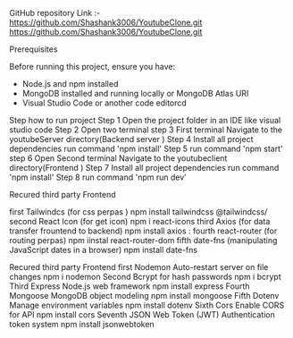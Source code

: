 GitHub repository Link :- https://github.com/Shashank3006/YoutubeClone.git
https://github.com/Shashank3006/YoutubeClone.git

Prerequisites

Before running this project, ensure you have:

- Node.js and npm installed
- MongoDB installed and running locally or MongoDB Atlas URI
- Visual Studio Code or another code editorcd 


Step  how to run project 
Step  1   Open the project folder in an IDE like visual studio code
Step  2   Open   two  terminal
step  3   First terminal Navigate to the youtubeServer  directory(Backend server )
Step  4   Install all project dependencies  run command 'npm install'
Step  5   run command  'npm start'
step  6   Open Second terminal Navigate to the youtubeclient directory(Frontend )
Step  7   Install all project dependencies  run command 'npm install'
Step  8   run command  'npm run dev'


Recured third party Frontend

first   Tailwindcs      (for css perpas )                              npm install tailwindcss @tailwindcss/
second  React Icon      (for get icon)                                 npm i react-icons
third   Axios           (for data transfer frountend to backend)       npm install axios        : 
fourth  react-router    (for routing perpas)                           npm iinstal react-router-dom
fifth date-fns         (manipulating JavaScript dates in a browser)   npm install date-fns


Recured third party Frontend
first    Nodemon                 Auto-restart server on file changes     npm i nodemon
Second   Bcrypt                  for hash passwords                      npm i bcrypt 
Third    Express	             Node.js web framework	                 npm install express
Fourth   Mongoose	             MongoDB object modeling	             npm install mongoose
Fifth    Dotenv	                 Manage environment variables	         npm install dotenv
Sixth    Cors	                 Enable CORS for API	                 npm install cors
Seventh  JSON Web Token (JWT)	 Authentication token system	         npm install jsonwebtoken











